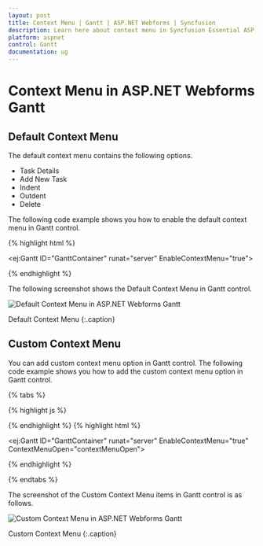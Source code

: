 ```yaml
---
layout: post
title: Context Menu | Gantt | ASP.NET Webforms | Syncfusion
description: Learn here about context menu in Syncfusion Essential ASP.NET Webforms Gantt Control, its elements, and more.
platform: aspnet
control: Gantt
documentation: ug
---
```


# Context Menu in ASP.NET Webforms Gantt

## Default Context Menu

The default context menu contains the following options.

* Task Details
* Add New Task
* Indent
* Outdent
* Delete

The following code example shows you how to enable the default context menu in Gantt control.







{% highlight html %}



<ej:Gantt ID="GanttContainer" runat="server" EnableContextMenu="true">



{% endhighlight %}



The following screenshot shows the Default Context Menu in Gantt control.



![Default Context Menu in ASP.NET Webforms Gantt](Context-Menu_images/Context-Menu_img1.png)

Default Context Menu
{:.caption}

## Custom Context Menu

You can add custom context menu option in Gantt control. The following code example shows you how to add the custom context menu option in Gantt control.


{% tabs %}

{% highlight js %}



<script type="text/javascript">

            function contextMenuOpen(args) {

                args.contextMenuItems.push(

                    {

                        headerText: "ExpandAll",

                        iconPath: "url(../images/Expand All.png)",

                        evenHandler: function () {

                            //event handler for custom menu items

                        }

                    });

            }

          </script>

{% endhighlight %}
{% highlight html %}

<ej:Gantt ID="GanttContainer" runat="server" EnableContextMenu="true" ContextMenuOpen="contextMenuOpen">



{% endhighlight %}

{% endtabs %}

The screenshot of the Custom Context Menu items in Gantt control is as follows.



![Custom Context Menu in ASP.NET Webforms Gantt](Context-Menu_images/Context-Menu_img2.png)


Custom Context Menu
{:.caption}
